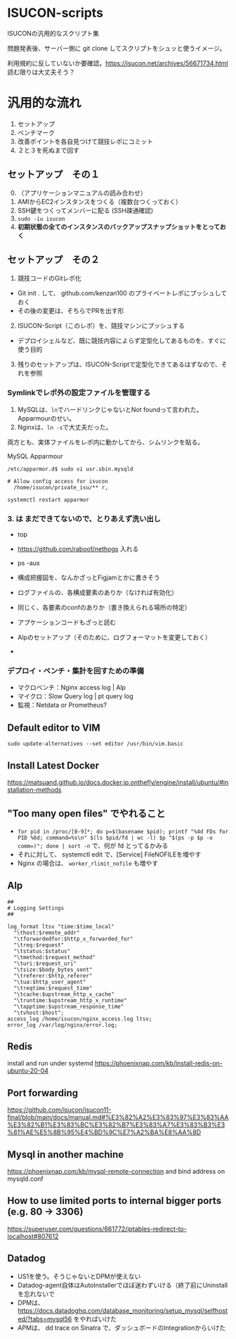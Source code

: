 # ISUCON-scripts

ISUCONの汎用的なスクリプト集

問題発表後、サーバー側に git clone してスクリプトをシュッと使うイメージ。

利用規約に反していないか要確認。https://isucon.net/archives/56671734.html 読む限りは大丈夫そう？

# 汎用的な流れ

1. セットアップ
2. ベンチマーク
3. 改善ポイントを各自見つけて競技レポにコミット
4. ２と３を死ぬまで回す


## セットアップ　その１

0. （アプリケーションマニュアルの読み合わせ）
1. AMIからEC2インスタンスをつくる（複数台つくっておく）
2. SSH鍵をつくってメンバーに配る (SSH疎通確認)
3. `sudo -iu isucon`
4. **初期状態の全てのインスタンスのバックアップスナップショットをとっておく**

## セットアップ　その２

1. 競技コードのGitレポ化
  - Git init . して、 github.com/kenzan100 のプライベートレポにプッシュしておく
  - その後の変更は、そちらでPRを出す形
2. ISUCON-Script（このレポ）を、競技マシンにプッシュする
  - デプロイシェルなど、既に競技内容によらず定型化してあるものを、すぐに使う目的
3. 残りのセットアップは、ISUCON-Scriptで定型化できてあるはずなので、それを参照

### Symlinkでレポ外の設定ファイルを管理する

1. MySQLは、`ln`でハードリンクじゃないとNot foundって言われた。Apparmourのせい。
2. Nginxは、`ln -s`で大丈夫だった。

両方とも、実体ファイルをレポ内に動かしてから、シムリンクを貼る。

MySQL Apparmour
```
/etc/apparmor.d$ sudo vi usr.sbin.mysqld
```

```
# Allow config access for isucon
  /home/isucon/private_isu/** r,
```

```
systemctl restart apparmor
```


### 3. は まだできてないので、とりあえず洗い出し
- top
- https://github.com/raboof/nethogs 入れる
- ps -aux
- 構成把握図を、なんかざっとFigjamとかに書きそう

- ログファイルの、各構成要素のありか（なければ有効化）
- 同じく、各要素のconfのありか（書き換えられる場所の特定）
- アプケーションコードもざっと読む

- Alpのセットアップ（そのために、ログフォーマットを変更しておく）
- 


### デプロイ・ベンチ・集計を回すための準備

- マクロベンチ：Nginx access log | Alp
- マイクロ：Slow Query log | pt query log
- 監視：Netdata or Prometheus?


## Default editor to VIM

`sudo update-alternatives --set editor /usr/bin/vim.basic`

## Install Latest Docker

https://matsuand.github.io/docs.docker.jp.onthefly/engine/install/ubuntu/#installation-methods

## "Too many open files" でやれること

- `for pid in /proc/[0-9]*; do p=$(basename $pid); printf "%4d FDs for PID %6d; command=%s\n" $(ls $pid/fd | wc -l) $p "$(ps -p $p -o comm=)"; done | sort -n` で、何が fd とってるかみる
- それに対して、 systemctl edit <service-name> で、[Service] FileNOFILEを増やす
- Nginx の場合は、 `worker_rlimit_nofile` も増やす

## Alp

```
##
# Logging Settings
##

log_format ltsv "time:$time_local"
  "\thost:$remote_addr"
  "\tforwardedfor:$http_x_forwarded_for"
  "\treq:$request"
  "\tstatus:$status"
  "\tmethod:$request_method"
  "\turi:$request_uri"
  "\tsize:$body_bytes_sent"
  "\treferer:$http_referer"
  "\tua:$http_user_agent"
  "\treqtime:$request_time"
  "\tcache:$upstream_http_x_cache"
  "\truntime:$upstream_http_x_runtime"
  "\tapptime:$upstream_response_time"
  "\tvhost:$host";
access_log /home/isucon/nginx_access.log ltsv;
error_log /var/log/nginx/error.log;
```

## Redis

install and run under systemd
https://phoenixnap.com/kb/install-redis-on-ubuntu-20-04


## Port forwarding

https://github.com/isucon/isucon11-final/blob/main/docs/manual.md#%E3%82%A2%E3%83%97%E3%83%AA%E3%82%B1%E3%83%BC%E3%82%B7%E3%83%A7%E3%83%B3%E3%81%AE%E5%8B%95%E4%BD%9C%E7%A2%BA%E8%AA%8D

## Mysql in another machine

https://phoenixnap.com/kb/mysql-remote-connection
and bind address on mysqld.conf

## How to use limited ports to internal bigger ports (e.g. 80 -> 3306)

https://superuser.com/questions/661772/iptables-redirect-to-localhost#807612

## Datadog

- US1を使う。そうじゃないとDPMが使えない
- Datadog-agent自体はAutoInstallerでほぼ迷わずいける（終了前にUninstallを忘れないで
- DPMは、 https://docs.datadoghq.com/database_monitoring/setup_mysql/selfhosted/?tabs=mysql56 をやればいけた
- APMは、 dd trace on Sinatra で、ダッシュボードのIntegrationからいけた

